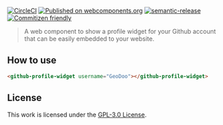 [![CircleCI](https://circleci.com/gh/GeoDoo/github-profile-widget.svg?style=svg)](https://circleci.com/gh/GeoDoo/github-profile-widget)
[![Published on webcomponents.org](https://img.shields.io/badge/webcomponents.org-published-blue.svg)](https://www.webcomponents.org/element/github-profile-widget)
[![semantic-release](https://img.shields.io/badge/%20%20%F0%9F%93%A6%F0%9F%9A%80-semantic--release-e10079.svg)](https://github.com/semantic-release/semantic-release)
[![Commitizen friendly](https://img.shields.io/badge/commitizen-friendly-brightgreen.svg)](http://commitizen.github.io/cz-cli/)

> A web component to show a profile widget for your Github account that can be easily embedded to your website.

## How to use
```html
<github-profile-widget username="GeoDoo"></github-profile-widget>
```

## License
This work is licensed under the [GPL-3.0 License](LICENSE.md).